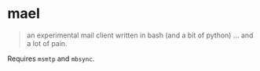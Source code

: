 # mael
> an experimental mail client written in bash (and a bit of python)
> ... and a lot of pain.

Requires `msmtp` and `mbsync`.
